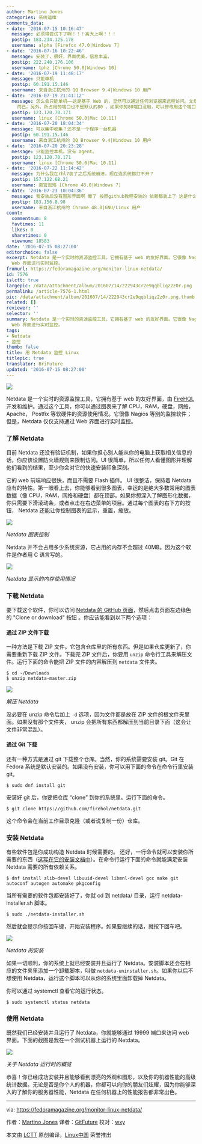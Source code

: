 ```yaml
---
author: Martino Jones
categories: 系统运维
comments_data:
- date: '2016-07-15 10:16:47'
  message: 必须得尝试下了啊！！！高大上啊！！！
  postip: 183.234.125.178
  username: alpha [Firefox 47.0|Windows 7]
- date: '2016-07-16 10:22:46'
  message: 安装了，很好，界面优美，信息丰富。
  postip: 222.240.176.106
  username: tphz [Chrome 50.0|Windows 10]
- date: '2016-07-19 11:48:17'
  message: 只能单机
  postip: 60.191.15.146
  username: 来自浙江杭州的 QQ Browser 9.4|Windows 10 用户
- date: '2016-07-19 21:41:12'
  message: 怎么会只能单机——这是基于 Web 的，显然可以通过任何浏览器来远程访问。文章中只是为了演示，才用了&nbsp;&nbsp;localhost
    而已。另外，所占用的端口也不是默认的80 ，如果你的80端口没用，可以修改用这个端口。有时候别的端口防火墙会挡住。
  postip: 123.120.70.171
  username: linux [Chrome 50.0|Mac 10.11]
- date: '2016-07-20 18:04:34'
  message: 可以集中收集？还不是一个程序一台机器
  postip: 60.191.15.146
  username: 来自浙江杭州的 QQ Browser 9.4|Windows 10 用户
- date: '2016-07-20 20:23:28'
  message: 只能监控本机。没有 agent。
  postip: 123.120.70.171
  username: linux [Chrome 50.0|Mac 10.11]
- date: '2016-07-22 11:14:42'
  message: 为什么我在rhl7装了之后系统崩溃，现在连系统都打不开？
  postip: 157.122.68.21
  username: 南宫迟殇 [Chrome 48.0|Windows 7]
- date: '2016-07-23 10:04:36'
  message: 我安装后没有图形界面啊 晕了 按照github教程安装的 依赖都装上了 这是什么意思？
  postip: 183.156.8.98
  username: 来自浙江杭州的 Chrome 48.0|GNU/Linux 用户
count:
  commentnum: 8
  favtimes: 11
  likes: 0
  sharetimes: 0
  viewnum: 18583
date: '2016-07-15 08:27:00'
editorchoice: false
excerpt: Netdata 是一个实时的资源监控工具，它拥有基于 web 的友好界面。它很像 Nagios 等别的监控软件；但是，Netdata 仅仅支持通过
  Web 界面进行实时监控。
fromurl: https://fedoramagazine.org/monitor-linux-netdata/
id: 7576
islctt: true
largepic: /data/attachment/album/201607/14/222943cr2e9qqbliqz2z0r.png
permalink: /article-7576-1.html
pic: /data/attachment/album/201607/14/222943cr2e9qqbliqz2z0r.png.thumb.jpg
related: []
reviewer: ''
selector: ''
summary: Netdata 是一个实时的资源监控工具，它拥有基于 web 的友好界面。它很像 Nagios 等别的监控软件；但是，Netdata 仅仅支持通过
  Web 界面进行实时监控。
tags:
- Netdata
- 监控
thumb: false
title: 用 Netdata 监控 Linux
titlepic: true
translator: BriFuture
updated: '2016-07-15 08:27:00'
---
```


![](/data/attachment/album/201607/14/222943cr2e9qqbliqz2z0r.png)


Netdata 是一个实时的资源监控工具，它拥有基于 web 的友好界面，由 [FireHQL](https://firehol.org/) 开发和维护。通过这个工具，你可以通过图表来了解 CPU，RAM，硬盘，网络，Apache， Postfix 等软硬件的资源使用情况。它很像 Nagios 等别的监控软件；但是，Netdata 仅仅支持通过 Web 界面进行实时监控。


### 了解 Netdata


目前 Netdata 还没有验证机制，如果你担心别人能从你的电脑上获取相关信息的话，你应该设置防火墙规则来限制访问。UI 很简单，所以任何人看懂图形并理解他们看到的结果，至少你会对它的快速安装印象深刻。


它的 web 前端响应很快，而且不需要 Flash 插件。 UI 很整洁，保持着 Netdata 应有的特性。第一眼看上去，你能够看到很多图表，幸运的是绝大多数常用的图表数据（像 CPU，RAM，网络和硬盘）都在顶部。如果你想深入了解图形化数据，你只需要下滑滚动条，或者点击在右边菜单的项目。通过每个图表的右下方的按钮， Netdata 还能让你控制图表的显示，重置，缩放。


![](/data/attachment/album/201607/14/222954f8vhjbozachsvcqj.png)


*Netdata 图表控制*


Netdata 并不会占用多少系统资源，它占用的内存不会超过 40MB。因为这个软件是作者用 C 语言写的。


![](/data/attachment/album/201607/14/222956p2is8n6o6gin8xxk.png)


*Netdata 显示的内存使用情况*


### 下载 Netdata


要下载这个软件，你可以访问 [Netdata 的 GitHub 页面](https://github.com/firehol/netdata)，然后点击页面左边绿色的 "Clone or download" 按钮 。你应该能看到以下两个选项：


#### 通过 ZIP 文件下载


一种方法是下载 ZIP 文件。它包含仓库里的所有东西。但是如果仓库更新了，你需要重新下载 ZIP 文件。下载完 ZIP 文件后，你要用 `unzip` 命令行工具来解压文件。运行下面的命令能把 ZIP 文件的内容解压到 `netdata` 文件夹。



```
$ cd ~/Downloads
$ unzip netdata-master.zip

```

![](/data/attachment/album/201607/14/223007wi34xl9l4njsigns.png)


*解压 Netdata*


没必要在 unzip 命令后加上 `-d` 选项，因为文件都是放在 ZIP 文件的根文件夹里面。如果没有那个文件夹， unzip 会把所有东西都解压到当前目录下面（这会让文件非常混乱）。


#### 通过 Git 下载


还有一种方式是通过 git 下载整个仓库。当然，你的系统需要安装 git。Git 在 Fedora 系统是默认安装的。如果没有安装，你可以用下面的命令在命令行里安装 git。



```
$ sudo dnf install git

```

安装好 git 后，你要把仓库 “clone” 到你的系统里。运行下面的命令。



```
$ git clone https://github.com/firehol/netdata.git

```

这个命令会在当前工作目录克隆（或者说复制一份）仓库。


### 安装 Netdata


有些软件包是你成功构造 Netdata 时候需要的。 还好，一行命令就可以安装你所需要的东西（[这写在它的安装文档中](https://github.com/firehol/netdata/wiki/Installation)）。在命令行运行下面的命令就能满足安装 Netdata 需要的所有依赖关系。



```
$ dnf install zlib-devel libuuid-devel libmnl-devel gcc make git autoconf autogen automake pkgconfig

```

当所有需要的软件包都安装好了，你就 cd 到 netdata/ 目录，运行 netdata-installer.sh 脚本。



```
$ sudo ./netdata-installer.sh

```

然后就会提示你按回车键，开始安装程序。如果要继续的话，就按下回车吧。


![](/data/attachment/album/201607/14/223009aus5zbeeo5kg7bss.png)


*Netdata 的安装*


如果一切顺利，你的系统上就已经安装并且运行了 Netdata。安装脚本还会在相应的文件夹里添加一个卸载脚本，叫做 `netdata-uninstaller.sh`。如果你以后不想使用 Netdata，运行这个脚本可以从你的系统里面卸载掉 Netdata。


你可以通过 systemctl 查看它的运行状态。



```
$ sudo systemctl status netdata

```

### 使用 Netdata


既然我们已经安装并且运行了 Netdata，你就能够通过 19999 端口来访问 web 界面。下面的截图是我在一个测试机器上运行的 Netdata。


![](/data/attachment/album/201607/14/223010g9wzwkk5jzx6ow94.png)


*关于 Netdata 运行时的概览*


恭喜！你已经成功安装并且能够看到漂亮的外观和图形，以及你的机器性能的高级统计数据。无论是否是你个人的机器，你都可以向你的朋友们炫耀，因为你能够深入的了解你的服务器性能，Netdata 在任何机器上的性能报告都非常出色。




---


via: <https://fedoramagazine.org/monitor-linux-netdata/>


作者：[Martino Jones](https://fedoramagazine.org/monitor-linux-netdata/) 译者：[GitFuture](https://github.com/GitFuture) 校对：[wxy](https://github.com/wxy)


本文由 [LCTT](https://github.com/LCTT/TranslateProject) 原创编译，[Linux中国](https://linux.cn/) 荣誉推出